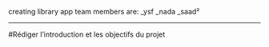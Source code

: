 creating library app 
team members are:
_ysf
_nada
_saad²

---------------
#Rédiger l’introduction et les objectifs du projet